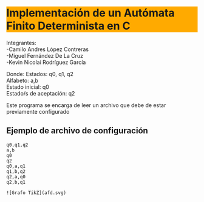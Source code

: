 # <div style='background: #fa0'>Implementación de un Autómata Finito Determinista en C </div>

Integrantes: <br>
-Camilo Andres López Contreras <br>
-Miguel Fernández De La Cruz <br>
-Kevin Nicolai Rodríguez García <br>

Donde:
Estados: q0, q1, q2 <br>
Alfabeto: a,b <br>
Estado inicial: q0 <br>
Estado/s de aceptación: q2 <br>

Este programa se encarga de leer un archivo que debe de estar previamente configurado <br>
## Ejemplo de archivo de configuración

```plaintext
q0,q1,q2
a,b
q0
q2
q0,a,q1
q1,b,q2
q2,a,q0
q2,b,q1

![Grafo TikZ](afd.svg)
